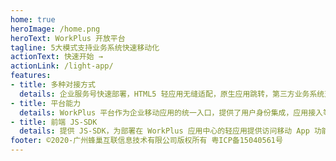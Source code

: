 ```yaml
---
home: true
heroImage: /home.png
heroText: WorkPlus 开放平台
tagline: 5大模式支持业务系统快速移动化
actionText: 快速开始 →
actionLink: /light-app/
features:
- title: 多种对接方式
  details: 企业服务号快速部署，HTML5 轻应用无缝适配，原生应用跳转，第三方业务系统对接，丰富的公共、私有应用商店。
- title: 平台能力 
  details: WorkPlus 平台作为企业移动应用的统一入口，提供了用户身份集成，应用接入等基础能力接口。
- title: 前端 JS-SDK
  details: 提供 JS-SDK，为部署在 WorkPlus 应用中心的轻应用提供访问移动 App 功能的能力。
footer: ©2020-广州蜂巢互联信息技术有限公司版权所有 粤ICP备15040561号
---
```

